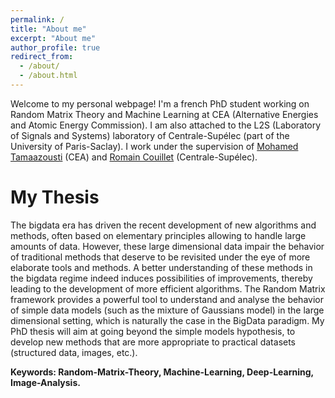 ```yaml
---
permalink: /
title: "About me"
excerpt: "About me"
author_profile: true
redirect_from: 
  - /about/
  - /about.html
---
```


Welcome to my personal webpage! I'm a french PhD student working on Random Matrix Theory and Machine Learning at CEA (Alternative Energies and Atomic Energy Commission). I am also attached to the L2S (Laboratory of Signals and Systems) laboratory of Centrale-Supélec (part of the University of Paris-Saclay). I work under the supervision of [Mohamed Tamaazousti](http://mohamed-tamaazousti.com/) (CEA) and [Romain Couillet](https://romaincouillet.hebfree.org/) (Centrale-Supélec).

My Thesis
======
The bigdata era has driven the recent development of new algorithms and methods, often based on elementary principles allowing to handle large amounts of data. However, these large dimensional data impair the behavior of traditional methods that deserve to be revisited under the eye of more elaborate tools and methods. A better understanding of these methods in the bigdata regime indeed induces possibilities of improvements, thereby leading to the development of more efficient algorithms. The Random Matrix framework provides a powerful tool to understand and analyse the behavior of simple data models (such as the mixture of Gaussians model) in the large dimensional setting, which is naturally the case in the BigData paradigm. My PhD thesis will aim at going beyond the simple models hypothesis, to develop new methods that are more appropriate to practical datasets (structured data, images, etc.). 

**Keywords: Random-Matrix-Theory, Machine-Learning, Deep-Learning, Image-Analysis.**
